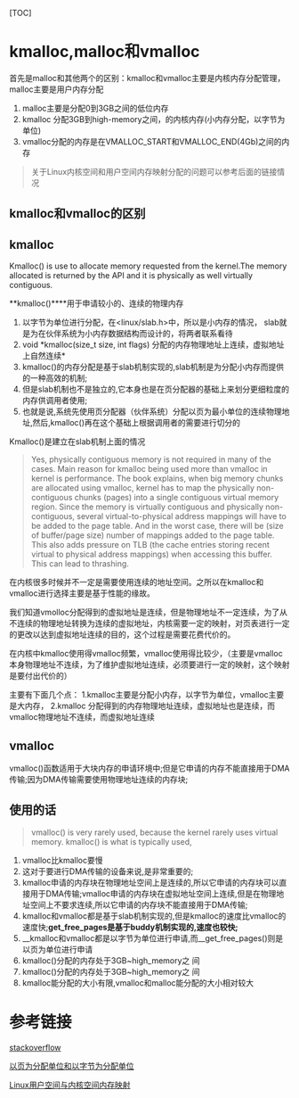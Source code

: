[TOC]

# kmalloc,malloc和vmalloc

首先是malloc和其他两个的区别：kmalloc和vmalloc主要是内核内存分配管理，malloc主要是用户内存分配

1. malloc主要是分配0到3GB之间的低位内存
2. kmalloc 分配3GB到high-memory之间，的内核内存(小内存分配，以字节为单位)
3. vmalloc分配的内存是在VMALLOC_START和VMALLOC_END(4Gb)之间的内存

> 关于Linux内核空间和用户空间内存映射分配的问题可以参考后面的链接情况



 

 ## kmalloc和vmalloc的区别



## kmalloc

Kmalloc() is use to allocate memory requested from the kernel.The memory allocated is returned by the API and it is physically as well virtually contiguous.

**kmalloc()****用于申请较小的、连续的物理内存

1. 以字节为单位进行分配，在<linux/slab.h>中，所以是小内存的情况， slab就是为在伙伴系统为小内存数据结构而设计的，将两者联系看待
2. void \*kmalloc(size_t size, int flags) 分配的内存物理地址上连续，虚拟地址上自然连续*
3. kmalloc()的内存分配是基于slab机制实现的,slab机制是为分配小内存而提供的一种高效的机制;
4. 但是slab机制也不是独立的,它本身也是在页分配器的基础上来划分更细粒度的内存供调用者使用;
5. 也就是说,系统先使用页分配器（伙伴系统）分配以页为最小单位的连续物理地址,然后,kmalloc()再在这个基础上根据调用者的需要进行切分的

Kmalloc()是建立在slab机制上面的情况

 >Yes, physically contiguous memory is not required in many of the cases. Main reason for kmalloc being used more than vmalloc in kernel is performance. The book explains, when big memory chunks are allocated using vmalloc, kernel has to map the physically non-contiguous chunks (pages) into a single contiguous virtual memory region. Since the memory is virtually contiguous and physically non-contiguous, several virtual-to-physical address mappings will have to be added to the page table. And in the worst case, there will be (size of buffer/page size) number of mappings added to the page table.
  This also adds pressure on TLB (the cache entries storing recent virtual to physical address mappings) when accessing this buffer. This can lead to thrashing.

  在内核很多时候并不一定是需要使用连续的地址空间。之所以在kmalloc和vmalloc进行选择主要是基于性能的缘故。

  我们知道vmolloc分配得到的虚拟地址是连续，但是物理地址不一定连续，为了从不连续的物理地址转换为连续的虚拟地址，内核需要一定的映射，对页表进行一定的更改以达到虚拟地址连续的目的，这个过程是需要花费代价的。

在内核中kmalloc使用得vmalloc频繁，vmalloc使用得比较少，（主要是vmalloc本身物理地址不连续，为了维护虚拟地址连续，必须要进行一定的映射，这个映射是要付出代价的）

 主要有下面几个点：
 1.kmalloc主要是分配小内存，以字节为单位，vmalloc主要是大内存，
 2.kmalloc 分配得到的内存物理地址连续，虚拟地址也是连续，而vmalloc物理地址不连续，而虚拟地址连续



## vmalloc

vmalloc()函数适用于大块内存的申请环境中;但是它申请的内存不能直接用于DMA传输;因为DMA传输需要使用物理地址连续的内存块;


 ## 使用的话
 >vmalloc() is very rarely used, because the kernel rarely uses virtual memory. kmalloc() is what is typically used, 

1. vmalloc比kmalloc要慢
2. 这对于要进行DMA传输的设备来说,是非常重要的;
3. kmalloc申请的内存块在物理地址空间上是连续的,所以它申请的内存块可以直接用于DMA传输;vmalloc申请的内存块在虚拟地址空间上连续,但是在物理地址空间上不要求连续,所以它申请的内存块不能直接用于DMA传输;
4. kmalloc和vmalloc都是基于slab机制实现的,但是kmalloc的速度比vmalloc的速度快;__get_free_pages是基于buddy机制实现的,速度也较快;__
5. __kmalloc和vmalloc都是以字节为单位进行申请,而__get_free_pages()则是以页为单位进行申请
6. kmalloc()分配的内存处于3GB~high_memory之 间
7. kmalloc()分配的内存处于3GB~high_memory之 间
8. kmalloc能分配的大小有限,vmalloc和malloc能分配的大小相对较大




 # 参考链接
 [stackoverflow](https://stackoverflow.com/questions/116343/what-is-the-difference-between-vmalloc-and-kmalloc)



[以页为分配单位和以字节为分配单位](http://www.cnblogs.com/sky-heaven/p/6955563.html)



[Linux用户空间与内核空间内存映射](https://blog.csdn.net/Fybon/article/details/18043809)